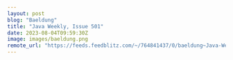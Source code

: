 ```yaml
---
layout: post
blog: "Baeldung"
title: "Java Weekly, Issue 501"
date: 2023-08-04T09:59:30Z
image: images/baeldung.png
remote_url: "https://feeds.feedblitz.com/~/764841437/0/baeldung~Java-Weekly-Issue"
---
```

